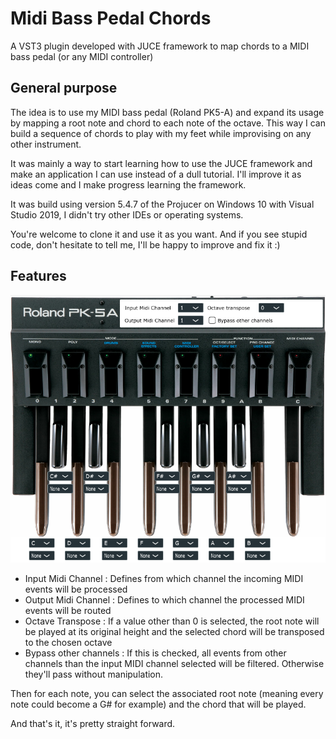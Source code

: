 # Midi Bass Pedal Chords
A VST3 plugin developed with JUCE framework to map chords to a MIDI bass pedal (or any MIDI controller)

## General purpose
The idea is to use my MIDI bass pedal (Roland PK5-A) and expand its usage by mapping a root note and chord to each note of the octave. 
This way I can build a sequence of chords to play with my feet while improvising on any other instrument.


It was mainly a way to start learning how to use the JUCE framework and make an application I can use instead of a dull tutorial. 
I'll improve it as ideas come and I make progress learning the framework. 


It was build using version 5.4.7 of the Projucer on Windows 10 with Visual Studio 2019, I didn't try other IDEs or operating systems.


You're welcome to clone it and use it as you want. And if you see stupid code, don't hesitate to tell me, I'll be happy to improve and fix it :) 

## Features


![screenshot](./BassPedalVST.png "Screenshot")


* Input Midi Channel : Defines from which channel the incoming MIDI events will be processed
* Output Midi Channel : Defines to which channel the processed MIDI events will be routed
* Octave Transpose : If a value other than 0 is selected, the root note will be played at its original height and the selected chord will be transposed to the chosen octave
* Bypass other channels : If this is checked, all events from other channels than the input MIDI channel selected will be filtered. Otherwise they'll pass without manipulation.


Then for each note, you can select the associated root note (meaning every note could become a G# for example) and the chord that will be played.


And that's it, it's pretty straight forward.